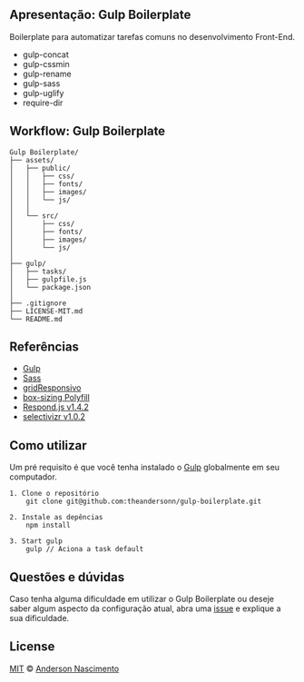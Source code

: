 ## Apresentação: Gulp Boilerplate
Boilerplate para automatizar tarefas comuns no desenvolvimento Front-End.

* gulp-concat
* gulp-cssmin
* gulp-rename
* gulp-sass
* gulp-uglify
* require-dir

## Workflow: Gulp Boilerplate
```
Gulp Boilerplate/
├── assets/
│   ├── public/
│   │   ├── css/
│   │   ├── fonts/
│   │   ├── images/
│   │   └── js/
│   │
│   └── src/
│       ├── css/
│       ├── fonts/
│       ├── images/
│       └── js/
│
├── gulp/
│   ├── tasks/
│   ├── gulpfile.js
│   └── package.json
│
├── .gitignore
├── LICENSE-MIT.md
└── README.md
```

## Referências
* [Gulp](http://gulpjs.com)
* [Sass](http://sass-lang.com)
* [gridResponsivo](https://github.com/juniorbdb/gridResponsivo)
* [box-sizing Polyfill](http://github.com/Schepp/box-sizing-polyfill)
* [Respond.js v1.4.2](https://github.com/scottjehl/Respond)
* [selectivizr v1.0.2](https://github.com/keithclark/selectivizr)

## Como utilizar
Um pré requisito é que você tenha instalado o [Gulp](http://gulpjs.com/) globalmente em seu computador.

```
1. Clone o repositório
    git clone git@github.com:theandersonn/gulp-boilerplate.git
```

```
2. Instale as depências
    npm install
```

```
3. Start gulp
    gulp // Aciona a task default
```

## Questões e dúvidas
Caso tenha alguma dificuldade em utilizar o Gulp Boilerplate ou deseje saber algum aspecto da configuração atual, abra uma [issue](https://github.com/theandersonn/gulp-boilerplate/issues/new) e explique a sua dificuldade.

## License

[MIT](https://github.com/theandersonn/gulp-boilerplate/blob/master/LICENSE-MIT.md) © [Anderson Nascimento](https://github.com/theandersonn)
